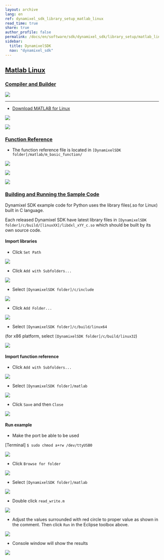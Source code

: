 ```yaml
---
layout: archive
lang: en
ref: dynamixel_sdk_library_setup_matlab_linux
read_time: true
share: true
author_profile: false
permalink: /docs/en/software/sdk/dynamixel_sdk/library_setup/matlab_linux/
sidebar:
  title: DynamixelSDK
  nav: "dynamixel_sdk"
---
```


<div style="counter-reset: h2 14"></div>
<div style="counter-reset: h1 2"></div>

## [Matlab Linux](#matlab-linux)


### [Compiler and Builder](#compiler-and-builder)

![](/assets/images/sw/sdk/dynamixel_sdk/library_setup/matlab/matlab.png)

------------------------------------------------------------------------------------

* [Download MATLAB for Linux](http://www.mathworks.com/index.html?s_tid=gn_loc_drop)

![](/assets/images/sw/sdk/dynamixel_sdk/library_setup/matlab/linux/library_file/a1.png)

![](/assets/images/sw/sdk/dynamixel_sdk/library_setup/matlab/linux/library_file/a2.png)

### [Function Reference](#function-reference)

* The function reference file is located in `[DynamixelSDK folder]/matlab/m_basic_function/`

![](/assets/images/sw/sdk/dynamixel_sdk/library_setup/matlab/linux/library_file/2.png)

![](/assets/images/sw/sdk/dynamixel_sdk/library_setup/matlab/linux/library_file/3.png)

![](/assets/images/sw/sdk/dynamixel_sdk/library_setup/matlab/linux/library_file/1.png)

### [Building and Running the Sample Code](#building-and-running-the-sample-code)

Dynamixel SDK example code for Python uses the library files(.so for Linux) built in C language.

Each released Dynamixel SDK have latest library files in `[DynamixelSDK folder]/c/build/[linuxXX]/libdxl_xYY_c.so` which should be built by its own source code.

#### Import libraries

* Click `Set Path`

![](/assets/images/sw/sdk/dynamixel_sdk/library_setup/matlab/linux/sample_code/1.png)

* Click `Add with Subfolders...`

![](/assets/images/sw/sdk/dynamixel_sdk/library_setup/matlab/linux/sample_code/2.png)

* Select `[DynamixelSDK folder]/c/include`

![](/assets/images/sw/sdk/dynamixel_sdk/library_setup/matlab/linux/sample_code/3.png)

* Click `Add Folder...`

![](/assets/images/sw/sdk/dynamixel_sdk/library_setup/matlab/linux/sample_code/4.png)

* Select `[DynamixelSDK folder]/c/build/linux64`

(for x86 platform, select `[DynamixelSDK folder]/c/build/linux32`)

![](/assets/images/sw/sdk/dynamixel_sdk/library_setup/matlab/linux/sample_code/5.png)


#### Import function reference

* Click `Add with Subfolders...`

![](/assets/images/sw/sdk/dynamixel_sdk/library_setup/matlab/linux/sample_code/6.png)

* Select `[DynamixelSDK folder]/matlab`

![](/assets/images/sw/sdk/dynamixel_sdk/library_setup/matlab/linux/sample_code/7.png)

* Click `Save` and then `Close`

![](/assets/images/sw/sdk/dynamixel_sdk/library_setup/matlab/linux/sample_code/8.png)


#### Run example

* Make the port be able to be used

[Terminal] `$ sudo chmod a+rw /dev/ttyUSB0`

![](/assets/images/sw/sdk/dynamixel_sdk/library_setup/matlab/linux/sample_code/16.png)

* Click `Browse for folder`

![](/assets/images/sw/sdk/dynamixel_sdk/library_setup/matlab/linux/sample_code/9.png)

* Select `[DynamixelSDK folder]/matlab`

![](/assets/images/sw/sdk/dynamixel_sdk/library_setup/matlab/linux/sample_code/10.png)

* Double click `read_write.m`

![](/assets/images/sw/sdk/dynamixel_sdk/library_setup/matlab/linux/sample_code/11.png)

* Adjust the values surrounded with red circle to proper value as shown in the comment. Then click `Run` in the Eclipse toolbox above. 

![](/assets/images/sw/sdk/dynamixel_sdk/library_setup/matlab/linux/sample_code/12.png)

* Console window will show the results 

![](/assets/images/sw/sdk/dynamixel_sdk/library_setup/matlab/linux/sample_code/13.png)